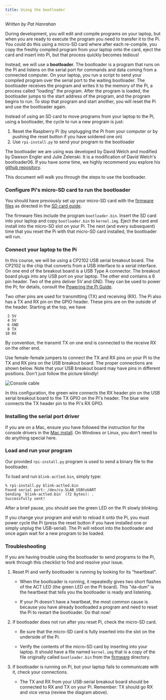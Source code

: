 ```yaml
---
title: Using the bootloader
---
```


*Written by Pat Hanrahan*

During development, you will edit and compile programs on your laptop,
but when you are ready to execute the program you need to transfer it to the Pi.
You could do this using a micro-SD card where after each re-compile, you
copy the freshly compiled program from your laptop onto the card, eject the
card and insert into Pi, but that process quickly becomes tedious!

Instead, we will use a __bootloader__. The bootloader is a program
that runs on the Pi and listens on the serial port for commands and data
coming from a connected computer. On your laptop, you run a script
to send your compiled program over the serial port to the waiting 
bootloader. The bootloader receives the program and writes it to the
memory of the Pi, a process called "loading" the program. After the
program is loaded, the bootloader jumps to the start address of the program,
and the program begins to run. To stop that program and start another,
you will reset the Pi and use the bootloader again.

Instead of using an SD card to move programs from your laptop to the Pi, 
using a bootloader, the cycle to run a new program is just:

1.  Reset the Raspberry Pi (by unplugging the Pi from your computer or by
    pushing the reset button if you have soldered one on)
2.  Use `rpi-install.py` to send your program to the bootloader

The bootloader we are using was developed by David Welch and modified by Dawson
Engler and Julie Zelenski. It is a modification of David Welch's bootloader06. 
If you have some time, we highly
recommend you explore his [github repository](https://github.com/dwelch67/raspberrypi).

This document will walk you through the steps to use the bootloader.

### Configure Pi's micro-SD card to run the bootloader

You should have previously set up your micro-SD card with the 
[firmware files](https://github.com/cs107e/cs107e.github.io/tree/master/firmware) 
as directed in the [SD card guide](/guides/sd).

The firmware files include the program `bootloader.bin`. Insert the SD card into your
laptop and copy `bootloader.bin` to `kernel.img`. Eject the card and install 
into the micro-SD slot on your Pi. The next (and every subsequent) time that you reset the
Pi with that micro-SD card installed, the bootloader will run.

### Connect your laptop to the Pi

In this course, we will be using a CP2102 USB serial breakout board. The CP2102
is the chip that converts from a USB interface to a serial interface. On one
end of the breakout board is a USB Type A connector. The breakout board plugs
into any USB port on your laptop. The other end contains a
6 pin header. Two of the pins deliver 5V and GND. They can be used to power the
Pi; for details, consult the [Powering the Pi Guide](/guides/power).

Two other pins are used for transmitting (TX) and receiving (RX). The Pi also
has a TX and RX pin on the GPIO header. These pins are on the outside of the
header. Starting at the top, we have

     2 5V
     4 5V
     6 GND
     8 TX 
    10 RX

By convention, the transmit TX on one end is connected to the receive RX on the
other end.

Use female-female jumpers to connect the TX and RX pins on your Pi to the TX and RX pins on the USB breakout
board. The proper connections are shown below. Note that your USB breakout board
may have pins in different positions. Don't just follow the picture blindly!

![Console cable](../images/bootloader.cable.jpg)

In this configuration, the green wire connects
the RX header pin on the USB serial breakout board
to the TX GPIO on the Pi's header.
The blue wire connects the TX header pin
to the Pi's RX GPIO.

### Installing the serial port driver

If you are on a Mac, ensure you have followed the instruction for the console
drivers in the [Mac install](/guides/install/mac). On Windows or
Linux, you don't need to do anything special here.

### Load and run your program

Our provided `rpi-install.py` program is used to send a binary
file to the bootloader.  

To load and run `blink-actled.bin`, simply type:

    % rpi-install.py blink-actled.bin 
	Found serial port: /dev/cu.SLAB_USBtoUART
	Sending `blink-actled.bin` (72 bytes): .
	Successfully sent!
    
After a brief pause, you should see the green LED on the Pi slowly blinking.

If you change your program and wish to reload it onto the Pi, 
you must power cycle the Pi (press the reset button if you have installed 
one or simply unplug the USB-serial). The Pi will reboot into 
the bootloader and once again wait for a new program to be loaded.


### Troubleshooting 
<a name="troubleshooting"></a>

If you are having trouble using the bootloader to send programs
to the Pi, work through this checklist to find and resolve
your issue.

1. Reset Pi and verify bootloader is running by looking for its "heartbeat".

	- When the bootloader is running, it repeatedly gives 
	two short flashes of the ACT LED (the green LED on the Pi board).
	This "da-dum" is the heartbeat that tells you the 
	bootloader is ready and listening.

	- If your Pi doesn't have a heartbeat, the most common cause is because
	you have already bootloaded a program and need to reset the Pi to
	restart the bootloader.	Do that now!  
	
2. If bootloader does not run after you reset Pi, check the micro-SD card.

	- Be sure that the micro-SD card is fully inserted into the slot on the underside of the Pi.

	- Verify the contents of the micro-SD card by inserting into your
	laptop. It should have a file named `kernel.img` that is a copy
	of the file originally called `bootloader.bin` from the
	 [firmware](https://github.com/cs107e/cs107e.github.io/tree/master/firmware) directory.

3. If bootloader is running on Pi, but your laptop fails to communicate with it, check your connections.

	- The TX and RX from your USB-serial breakout board should be connected to
	 RX and TX on your Pi.  Remember: TX should go RX and 
	 vice versa (review the diagram above).





